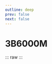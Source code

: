 ```yaml
---
outline: deep
prev: false
next: false
---
```

# 3B6000M

::: raw
<ClientOnly>
    <CpuTable chips="3B6000M" />
</ClientOnly>
:::

<script setup>
    import CpuTable from "../../../.vitepress/theme/components/chips/cpu_table.vue"
</script>